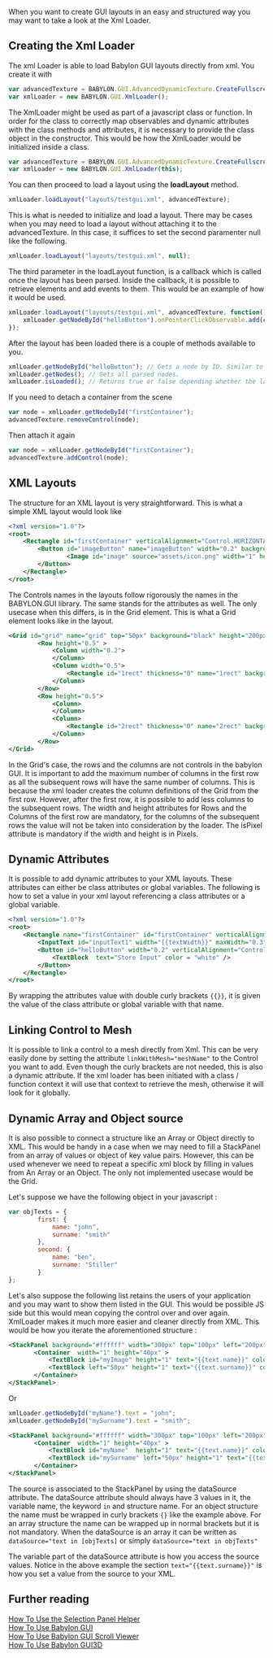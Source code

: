 When you want to create GUI layouts in an easy and structured way you may want to take a look at the Xml Loader.

## Creating the Xml Loader

The xml Loader is able to load Babylon GUI layouts directly from xml. You create it with

```javascript
var advancedTexture = BABYLON.GUI.AdvancedDynamicTexture.CreateFullscreenUI("UI");
var xmlLoader = new BABYLON.GUI.XmlLoader();
```

The XmlLoader might be used as part of a javascript class or function. In order for the class to correctly map observables and dynamic attributes with the class methods and attributes, it is necessary to provide the class object in the constructor. This would be how the XmlLoader would be initialized inside a class.

```javascript
var advancedTexture = BABYLON.GUI.AdvancedDynamicTexture.CreateFullscreenUI("UI");
var xmlLoader = new BABYLON.GUI.XmlLoader(this);
```

You can then proceed to load a layout using the **loadLayout** method.

```javascript
xmlLoader.loadLayout("layouts/testgui.xml", advancedTexture);
```

This is what is needed to initialize and load a layout. There may be cases when you may need to load a layout without attaching it to the advancedTexture. In this case, it suffices to set the second paramenter null like the following.

```javascript
xmlLoader.loadLayout("layouts/testgui.xml", null);
```

The third parameter in the loadLayout function, is a callback which is called once the layout has been parsed. Inside the callback, it is possible to retrieve elements and add events to them. This would be an example of how it would be used.

```javascript
xmlLoader.loadLayout("layouts/testgui.xml", advancedTexture, function() {
    xmlLoader.getNodeById("helloButton").onPointerClickObservable.add(clickEvent);
});
```

After the layout has been loaded there is a couple of methods available to you.

```javascript
xmlLoader.getNodeById("helloButton"); // Gets a node by ID. Similar to how DOM elements are retrieved.
xmlLoader.getNodes(); // Gets all parsed nodes.
xmlLoader.isLoaded(); // Returns true or false depending whether the layout has finished loading.
```

If you need to detach a container from the scene

```javascript
var node = xmlLoader.getNodeById("firstContainer"); 
advancedTexture.removeControl(node);
```
Then attach it again
```javascript
var node = xmlLoader.getNodeById("firstContainer"); 
advancedTexture.addControl(node);
```
## XML Layouts

The structure for an XML layout is very straightforward. This is what a simple XML layout would look like

```xml
<?xml version="1.0"?>
<root>
    <Rectangle id="firstContainer" verticalAlignment="Control.HORIZONTAL_ALIGNMENT_TOP" background="yellow" width=".8" height=".4" color="Orange">
        <Button id="imageButton" name="imageButton" width="0.2" background="red" height="0.3">
                <Image id="image" source="assets/icon.png" width="1" height="1" name="image" stretch="Image.STRETCH_FILL" horizontalAlignment="Control.HORIZONTAL_ALIGNMENT_LEFT" />
        </Button>
    </Rectangle>
</root>
```

The Controls names in the layouts follow rigorously the names in the BABYLON.GUI library. The same stands for the attributes as well. The only usecase when this differs, is in the Grid element. This is what a Grid element looks like in the layout.

```xml
<Grid id="grid" name="grid" top="50px" background="black" height="200px" width="200px">
        <Row height="0.5" >
            <Column width="0.2">
            </Column>
            <Column width="0.5">
                <Rectangle id="1rect" thickness="0" name="1rect" background="green"></Rectangle>
            </Column>
        </Row>
        <Row height="0.5">
            <Column>
            </Column>
            <Column>
                <Rectangle id="2rect" thickness="0" name="2rect" background="red" ></Rectangle>
            </Column>
        </Row>
</Grid>
```

In the Grid's case, the rows and the columns are not controls in the babylon GUI. It is important to add the maximum number of columns in the first row as all the subsequent rows will have the same number of columns. This is because the xml loader creates the column definitions of the Grid from the first row. However, after the first row, it is possible to add less columns to the subsequent rows. The width and height attributes for Rows and the Columns of the first row are mandatory, for the columns of the subsequent rows the value will not be taken into consideration by the loader. The isPixel attribute is mandatory if the width and height is in Pixels.

## Dynamic Attributes

It is possible to add dynamic attributes to your XML layouts. These attributes can either be class attributes or global variables. The following is how to set a value in your xml layout referencing a class attributes or a global variable.

```xml
<?xml version="1.0"?>
<root>
    <Rectangle name="firstContainer" id="firstContainer" verticalAlignment="Control.HORIZONTAL_ALIGNMENT_TOP" background="blue" id="popupContainer" width=".8" height=".4" color="Orange" >
        <InputText id="inputText1" width="{{textWidth}}" maxWidth="0.3"  height="40px" color="white"/>
        <Button id="helloButton" width="0.2" verticalAlignment="Control.VERTICAL_ALIGNMENT_BOTTOM" height="0.2" name="helloButton" background="green" onPointerUpObservable="storeUsernameEvent" >
            <TextBlock  text="Store Input" color = "white" />
        </Button>
    </Rectangle>
</root>
```

By wrapping the attributes value with double curly brackets `{{}}`, it is given the value of the class attribute or global variable with that name.

## Linking Control to Mesh

It is possible to link a control to a mesh directly from Xml. This can be very easily done by setting the attribute `linkWithMesh="meshName"` to the Control you want to add. Even though the curly brackets are not needed, this is also a dynamic attribute. If the xml loader has been initiated with a class / function context it will use that context to retrieve the mesh, otherwise it will look for it globally.

## Dynamic Array and Object source

It is also possible to connect a structure like an Array or Object directly to XML. This would be handy in a case when we may need to fill a StackPanel from an array of values or object of key value pairs. However, this can be used whenever we need to repeat a specific xml block by filling in values from An Array or an Object. The only not implemented usecase would be the Grid.

Let's suppose we have the following object in your javascript :

```javascript
var objTexts = {
        first: {
            name: "john",
            surname: "smith"
        },
        second: {
            name: "ben",
            surname: "Stiller"
        }
};
```

Let's also suppose the following list retains the users of your application and you may want to show them listed in the GUI. This would be possible JS side but this would mean copying the control over and over again. XmlLoader makes it much more easier and cleaner directly from XML. This would be how you iterate the aforementioned structure :

```xml
<StackPanel background="#ffffff" width="300px" top="100px" left="200px" id="panel" dataSource="text in {objTexts}">
       <Container  width="1" height="40px" >
           <TextBlock id="myImage" height="1" text="{{text.name}}" color="red" resizeToFit="true" fontSize="24"/>
           <TextBlock left="50px" height="1" text="{{text.surname}}" color="black" resizeToFit="true" fontSize="24"/>
       </Container>
</StackPanel>
```
Or
```javascript
xmlLoader.getNodeById("myName").text = "john";
xmlLoader.getNodeById("mySurname").text = "smith";
```

```xml
<StackPanel background="#ffffff" width="300px" top="100px" left="200px" id="panel" dataSource="text in {objTexts}">
       <Container  width="1" height="40px" >
           <TextBlock id="myName"  height="1" text="{{text.name}}" color="red" resizeToFit="true" fontSize="24"/>
           <TextBlock id="mySurname" left="50px" height="1" text="{{text.surname}}" color="black" resizeToFit="true" fontSize="24"/>
       </Container>
</StackPanel>
```

The source is associated to the StackPanel by using the dataSource attribute. The dataSource attribute should always have 3 values in it, the variable name, the keyword `in` and structure name. For an object structure the name must be wrapped in curly brackets `{}` like the example above. For an array structure the name can be wrapped up in normal brackets but it is not mandatory. When the dataSource is an array it can be written as `dataSource="text in [objTexts]` or simply `dataSource="text in objTexts"`

The variable part of the dataSource attribute is how you access the source values. Notice in the above example the section `text="{{text.surname}}"` is how you set a value from the source to your XML.

## Further reading

[How To Use the Selection Panel Helper](/how_to/selector)  
[How To Use Babylon GUI](/how_to/gui)  
[How To Use Babylon GUI Scroll Viewer](/how_to/ScrollViewer)  
[How To Use Babylon GUI3D](/how_to/gui3d)
